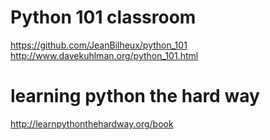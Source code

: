 
Python 101 classroom
===============================================================================

https://github.com/JeanBilheux/python_101
http://www.davekuhlman.org/python_101.html


learning python the hard way
===============================================================================

http://learnpythonthehardway.org/book


